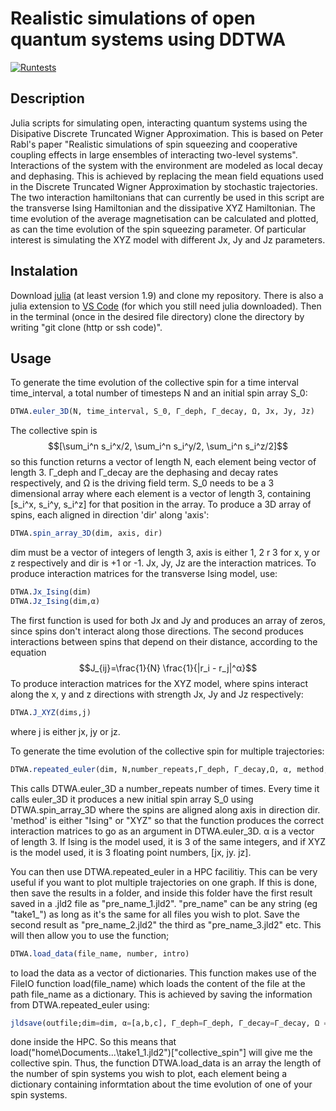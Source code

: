 # Realistic simulations of open quantum systems using DDTWA
[![Runtests](https://github.com/EstherDelap/DTWA/actions/workflows/Runtests.yml/badge.svg)][def]

[def]: https://github.com/EstherDelap/DTWA/actions/workflows/Runtests.yml

## Description
Julia scripts for simulating open, interacting quantum systems using the Disipative Discrete Truncated Wigner Approximation. This is based on Peter Rabl's paper "Realistic simulations of spin squeezing and cooperative coupling effects in large ensembles
of interacting two-level systems". Interactions of the system with the environment are modeled as local decay and dephasing. This is achieved by replacing the mean field equations used in the Discrete Truncated Wigner Approximation by stochastic trajectories. The two interaction hamiltonians that can currently be used in this script are the transverse Ising Hamiltonian and the dissipative XYZ Hamiltonian. The time evolution of the average magnetisation can be calculated and plotted, as can the time evolution of the spin squeezing parameter. Of particular interest is simulating the XYZ model with different Jx, Jy and Jz parameters.

## Instalation

Download [julia](https://julialang.org/) (at least version 1.9) and clone my repository. There is also a julia extension to [VS Code](https://code.visualstudio.com/docs/languages/julia) (for which you still need julia downloaded). Then in the terminal (once in the desired file directory) clone the directory by writing "git clone (http or ssh code)".

## Usage

To generate the time evolution of the collective spin for a time interval time_interval, a total number of timesteps N and an initial spin array S_0:
```julia
DTWA.euler_3D(N, time_interval, S_0, Γ_deph, Γ_decay, Ω, Jx, Jy, Jz) 
```
The collective spin is $$[\sum_i^n s_i^x/2, \sum_i^n s_i^y/2, \sum_i^n s_i^z/2]$$ so this function returns a vector of length N, each element being  vector of length 3. Γ_deph and Γ_decay are the dephasing and decay rates respectively, and Ω is the driving field term. S_0 needs to be a 3 dimensional array where each element is a vector of length 3, containing [s_i^x, s_i^y, s_i^z] for that position in the array. To produce a 3D array of spins, each aligned in direction 'dir' along 'axis':
```julia
DTWA.spin_array_3D(dim, axis, dir)
```
dim must be a vector of integers of length 3, axis is either 1, 2 r 3 for x, y or z respectively and dir is +1 or -1. Jx, Jy, Jz are the interaction matrices. To produce interaction matrices for the transverse Ising model, use:
```julia
DTWA.Jx_Ising(dim)
DTWA.Jz_Ising(dim,α)
```
The first function is used for both Jx and Jy and produces an array of zeros, since spins don't interact along those directions. The second produces interactions between spins that depend on their distance, according to the equation $$J_{ij}=\frac{1}{N} \frac{1}{|r_i - r_j|^α}$$
To produce interaction matrices for the XYZ model, where spins interact along the x, y and z directions with strength Jx, Jy and Jz respectively:
```julia
DTWA.J_XYZ(dims,j)
```
where j is either jx, jy or jz.

To generate the time evolution of the collective spin for multiple trajectories:
```julia
DTWA.repeated_euler(dim, N,number_repeats,Γ_deph, Γ_decay,Ω, α, method, axis, dir)
```
This calls DTWA.euler_3D a number_repeats number of times. Every time it calls euler_3D it produces a new initial spin array S_0 using DTWA.spin_array_3D where the spins are aligned along axis in direction dir. 'method' is either "Ising" or "XYZ" so that the function produces the correct interaction matrices to go as an argument in DTWA.euler_3D. α is a vector of length 3. If Ising is the model used, it is 3 of the same integers, and if XYZ is the model used, it is 3 floating point numbers, [jx, jy. jz]. 

You can then use DTWA.repeated_euler in a HPC facilitiy. This can be very useful if you want to plot multiple trajectories on one graph. If this is done, then save the results in a folder, and inside this folder have the first result saved in a .jld2 file as "pre_name_1.jld2". "pre_name" can be any string (eg "take1_") as long as it's the same for all files you wish to plot. Save the second result as "pre_name_2.jld2" the third as "pre_name_3.jld2" etc. This will then allow you to use the function; 
```julia
DTWA.load_data(file_name, number, intro)
```
to load the data as a vector of dictionaries. This function makes use of the FileIO function load(file_name) which loads the content of the file at the path file_name as a dictionary. This is achieved by saving the information from DTWA.repeated_euler using:
```julia
jldsave(outfile;dim=dim, α=[a,b,c], Γ_deph=Γ_deph, Γ_decay=Γ_decay, Ω = Ω, axis = axis, dir = dir, collective_spin = rv1, average = rv2)
```
done inside the HPC. So this means that load("home\Documents\...\take1_1.jld2")["collective_spin"] will give me the collective spin. Thus, the function DTWA.load_data is an array the length of the number of spin systems you wish to plot, each element being a dictionary containing informtation about the time evolution of one of your spin systems.


